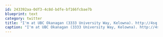 ```yaml
---
id: 243392aa-0df3-4c8d-bdfe-bf166fcbae7b
blueprint: text
category: twitter
title: "I'm at UBC Okanagan (3333 University Way, Kelowna). http://4sq.com/9E2YJq"
caption: "I'm at UBC Okanagan (3333 University Way, Kelowna). http://4sq.com/9E2YJq"
---
```

